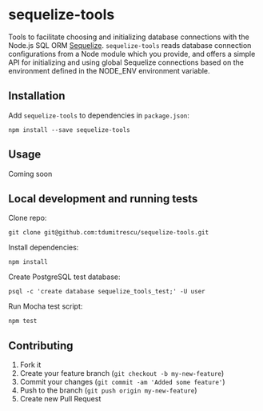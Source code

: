 # sequelize-tools

Tools to facilitate choosing and initializing database connections with the Node.js SQL ORM [Sequelize](http://sequelizejs.com/). `sequelize-tools` reads database connection configurations from a Node module which you provide, and offers a simple API for initializing and using global Sequelize connections based on the environment defined in the NODE_ENV environment variable.

## Installation

Add `sequelize-tools` to dependencies in `package.json`:

    npm install --save sequelize-tools

## Usage

Coming soon

## Local development and running tests

Clone repo:

    git clone git@github.com:tdumitrescu/sequelize-tools.git

Install dependencies:

    npm install

Create PostgreSQL test database:

    psql -c 'create database sequelize_tools_test;' -U user

Run Mocha test script:

    npm test

## Contributing

1. Fork it
2. Create your feature branch (`git checkout -b my-new-feature`)
3. Commit your changes (`git commit -am 'Added some feature'`)
4. Push to the branch (`git push origin my-new-feature`)
5. Create new Pull Request
